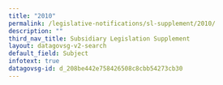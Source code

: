 ```yaml
---
title: "2010"
permalink: /legislative-notifications/sl-supplement/2010/
description: ""
third_nav_title: Subsidiary Legislation Supplement
layout: datagovsg-v2-search
default_field: Subject
infotext: true
datagovsg-id: d_208be442e758426508c8cbb54273cb30
---
```

